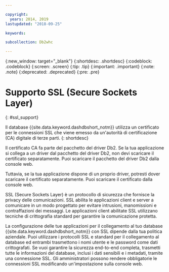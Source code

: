 ```yaml
---

copyright:
  years: 2014, 2019
lastupdated: "2018-09-25"

keywords:

subcollection: Db2whc

---
```


<!-- Attribute definitions --> 
{:new_window: target="_blank"}
{:shortdesc: .shortdesc}
{:codeblock: .codeblock}
{:screen: .screen}
{:tip: .tip}
{:important: .important}
{:note: .note}
{:deprecated: .deprecated}
{:pre: .pre}

# Supporto SSL (Secure Sockets Layer)
{: #ssl_support}

Il database {{site.data.keyword.dashdbshort_notm}} utilizza un certificato per le connessioni SSL che viene emesso da un'autorità di certificazione (CA) digitale di terze parti. 
{: shortdesc}

Il certificato CA fa parte del pacchetto del driver Db2. Se la tua applicazione si collega a un driver dal pacchetto del driver Db2, non devi scaricare il certificato separatamente. Puoi scaricare il pacchetto del driver Db2 dalla console web.

Tuttavia, se la tua applicazione dispone di un proprio driver, potresti dover scaricare il certificato separatamente. Puoi scaricare il certificato dalla console web.

SSL (Secure Sockets Layer) è un protocollo di sicurezza che fornisce la privacy delle comunicazioni. SSL abilita le applicazioni client e server a comunicare in un modo progettato per evitare intrusioni, manomissioni e contraffazioni dei messaggi. Le applicazioni client abilitate SSL utilizzano tecniche di crittografia standard per garantire la comunicazione protetta.

La configurazione delle tue applicazioni per il collegamento al tuo database {{site.data.keyword.dashdbshort_notm}} con SSL dipende dalla tua politica aziendale. Puoi utilizzare i protocolli SSL e standard per il collegamento al database ed entrambi trasmettono i nomi utente e le password come dati crittografati. Se vuoi garantire la sicurezza end-to-end completa, trasmetti tutte le informazioni del database, inclusi i dati sensibili e i metadati, tramite una connessione SSL. Gli amministratori possono rendere obbligatorie le connessioni SSL modificando un'impostazione sulla console web.


